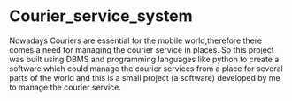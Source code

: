 # Courier_service_system
Nowadays Couriers are essential for the mobile world,therefore there comes a need for managing the courier service in places. So this project was built using DBMS and programming languages like python to create a software which could manage the courier services from a place for several parts of the world and this is a small project (a software) developed by me to manage the courier service. 
